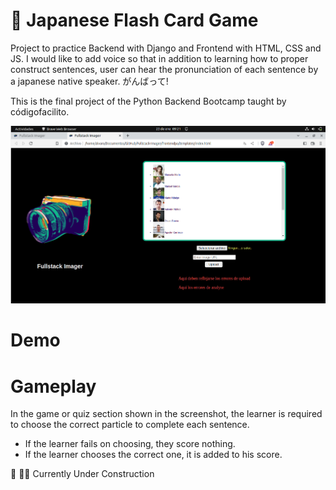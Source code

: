 # 🥊 Japanese Flash Card Game
Project to practice Backend with Django and Frontend with HTML, CSS and JS. I would like to add voice so that in addition to learning how to proper construct sentences, user can hear the pronunciation of each sentence by a japanese native speaker. がんばって! 

This is the final project of the Python Backend Bootcamp taught by códigofacilito.

![Screenshot](https://github.com/alvaroaguadod/Fullstack-Imager/blob/main/Screenshot%20Fullstack%20Imager.png)

# Demo 


# Gameplay 

In the game or quiz section shown in the screenshot, the learner is required to choose the correct particle to complete each sentence.
- If the learner fails on choosing, they score nothing.
- If the learner chooses the correct one, it is added to his score.


 🤚 👷🚧 Currently Under Construction  
